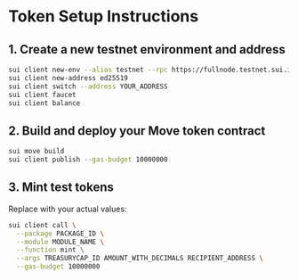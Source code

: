 # Token Setup Instructions

## 1. Create a new testnet environment and address

```bash
sui client new-env --alias testnet --rpc https://fullnode.testnet.sui.io:443
sui client new-address ed25519
sui client switch --address YOUR_ADDRESS
sui client faucet
sui client balance
```

## 2. Build and deploy your Move token contract

```bash
sui move build
sui client publish --gas-budget 10000000
```

## 3. Mint test tokens

Replace with your actual values:

```bash
sui client call \
  --package PACKAGE_ID \
  --module MODULE_NAME \
  --function mint \
  --args TREASURYCAP_ID AMOUNT_WITH_DECIMALS RECIPIENT_ADDRESS \
  --gas-budget 10000000
```